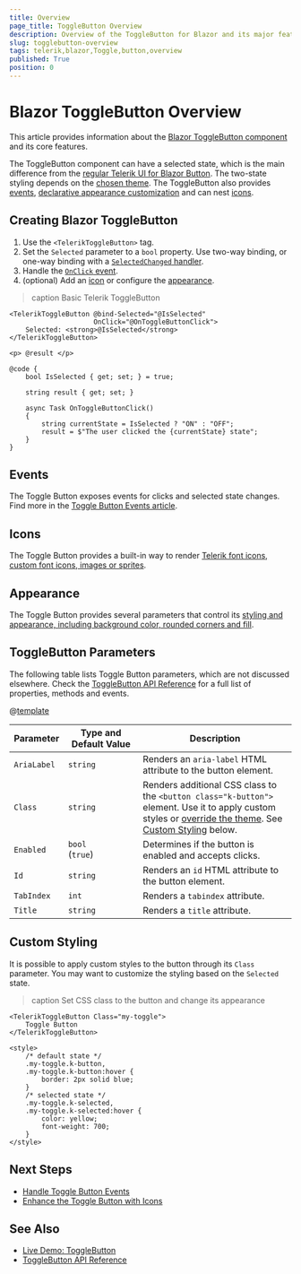 ```yaml
---
title: Overview
page_title: ToggleButton Overview
description: Overview of the ToggleButton for Blazor and its major features.
slug: togglebutton-overview
tags: telerik,blazor,Toggle,button,overview
published: True
position: 0
---
```


# Blazor ToggleButton Overview

This article provides information about the <a href="https://www.telerik.com/blazor-ui/togglebutton" target="_blank">Blazor ToggleButton component</a> and its core features.

The ToggleButton component can have a selected state, which is the main difference from the [regular Telerik UI for Blazor Button](slug:components/button/overview). The two-state styling depends on the [chosen theme](slug:themes-overview). The ToggleButton also provides [events](slug:togglebutton-events), [declarative appearance customization](slug:togglebutton-appearance) and can nest [icons](slug:togglebutton-icons).

## Creating Blazor ToggleButton

1. Use the `<TelerikToggleButton>` tag.
1. Set the `Selected` parameter to a `bool` property. Use two-way binding, or one-way binding with a [`SelectedChanged` handler](slug:togglebutton-events#selectedchanged).
1. Handle the [`OnClick` event](slug:togglebutton-events#onclick).
1. (optional) Add an [icon](slug:togglebutton-icons) or configure the [appearance](slug:togglebutton-appearance).

>caption Basic Telerik ToggleButton

````RAZOR
<TelerikToggleButton @bind-Selected="@IsSelected"
                     OnClick="@OnToggleButtonClick">
    Selected: <strong>@IsSelected</strong>
</TelerikToggleButton>

<p> @result </p>

@code {
    bool IsSelected { get; set; } = true;

    string result { get; set; }

    async Task OnToggleButtonClick()
    {
        string currentState = IsSelected ? "ON" : "OFF";
        result = $"The user clicked the {currentState} state";
    }
}
````

## Events

The Toggle Button exposes events for clicks and selected state changes. Find more in the [Toggle Button Events article](slug:togglebutton-events).

## Icons

The Toggle Button provides a built-in way to render [Telerik font icons, custom font icons, images or sprites](slug:togglebutton-icons).

## Appearance

The Toggle Button provides several parameters that control its [styling and appearance, including background color, rounded corners and fill](slug:togglebutton-appearance). 

## ToggleButton Parameters

The following table lists Toggle Button parameters, which are not discussed elsewhere. Check the [ToggleButton API Reference](slug:Telerik.Blazor.Components.TelerikToggleButton) for a full list of properties, methods and events.

@[template](/_contentTemplates/common/parameters-table-styles.md#table-layout)

| Parameter | Type and Default&nbsp;Value | Description |
|---|---|---|
| `AriaLabel` | `string` | Renders an `aria-label` HTML attribute to the button element. |
| `Class` | `string` | Renders additional CSS class to the `<button class="k-button">` element. Use it to apply custom styles or [override the theme](slug:themes-override). See [Custom Styling](#custom-styling) below. |
| `Enabled` | `bool` <br /> (`true`) | Determines if the button is enabled and accepts clicks. |
| `Id` | `string` | Renders an `id` HTML attribute to the button element. |
| `TabIndex` | `int` | Renders a `tabindex` attribute. |
| `Title` | `string` | Renders a `title` attribute. |

## Custom Styling

It is possible to apply custom styles to the button through its `Class` parameter. You may want to customize the styling based on the `Selected` state.

>caption Set CSS class to the button and change its appearance

````RAZOR
<TelerikToggleButton Class="my-toggle">
    Toggle Button
</TelerikToggleButton>

<style>
    /* default state */
    .my-toggle.k-button,
    .my-toggle.k-button:hover {
        border: 2px solid blue;
    }
    /* selected state */
    .my-toggle.k-selected,
    .my-toggle.k-selected:hover {
        color: yellow;
        font-weight: 700;
    }
</style>
````

## Next Steps

* [Handle Toggle Button Events](slug:togglebutton-events)
* [Enhance the Toggle Button with Icons](slug:togglebutton-icons)

## See Also

* [Live Demo: ToggleButton](https://demos.telerik.com/blazor-ui/togglebutton/overview)
* [ToggleButton API Reference](slug:Telerik.Blazor.Components.TelerikToggleButton)
